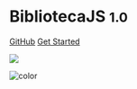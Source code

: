 <!-- _coverpage.md -->

# BibliotecaJS <small>1.0</small>

[GitHub](https://github.com/docsifyjs/docsify/)
[Get Started](#quick-start)

<!-- background image -->

![](https://instagram.flim18-1.fna.fbcdn.net/vp/853b309e291903bcecb4191954c14c1a/5DC9F517/t51.2885-15/sh0.08/e35/s640x640/66078063_1054592891403107_4361782260925898886_n.jpg?_nc_ht=instagram.flim18-1.fna.fbcdn.net)

<!-- background color -->

![color](#f7e018)
